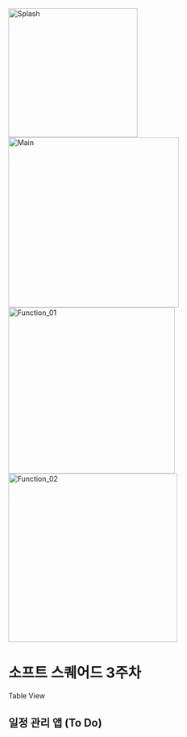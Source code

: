 <img width="256" alt="Splash" src="https://user-images.githubusercontent.com/64394744/129035893-63883618-34f2-4e9e-aa64-4e93a969ea22.png">
<img width="338" alt="Main" src="https://user-images.githubusercontent.com/64394744/129035911-6cf96dda-911d-4d58-ad62-f33ebd01f435.png">
<img width="330" alt="Function_01" src="https://user-images.githubusercontent.com/64394744/129035924-38d20201-7a7d-40b0-9860-ce9185716fde.png">
<img width="335" alt="Function_02" src="https://user-images.githubusercontent.com/64394744/129035935-463855fc-c3e1-40b3-b0b3-37b9fe324abf.png">

# 소프트 스퀘어드 3주차 
Table View

## 일정 관리 앱 (To Do)
